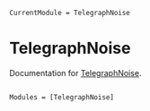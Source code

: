 ```@meta
CurrentModule = TelegraphNoise
```

# TelegraphNoise

Documentation for [TelegraphNoise](https://github.com/meese-wj/TelegraphNoise.jl).

```@index
```

```@autodocs
Modules = [TelegraphNoise]
```

